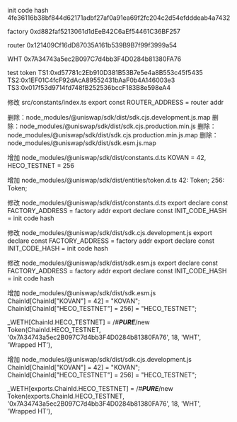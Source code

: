 init code hash
4fe36116b38bf844d62171adbf27af0a91ea69f2fc204c2d54efdddeab4a7432

factory
0xd882faf5213061d1dEeB42C6aEf54461C36BF257

router
0x121409Cf16dD87035A161b539B9B7f99f3999a54

WHT
0x7A34743a5ec2B097C7d4bb3F4D0284b81380FA76

test token
TS1:0xd57781c2Eb910D381B53B7e5e4a8B553c45f5435
TS2:0x1EF01C4fcF92dAcA89552431bAaF0b4A146003e3
TS3:0x017f53d9714fd748fB252536bccF183B8e598eA4


修改
src/constants/index.ts
export const ROUTER_ADDRESS = router addr

删除：node_modules/@uniswap/sdk/dist/sdk.cjs.development.js.map
删除：node_modules/@uniswap/sdk/dist/sdk.cjs.production.min.js
删除：node_modules/@uniswap/sdk/dist/sdk.cjs.production.min.js.map
删除：node_modules/@uniswap/sdk/dist/sdk.esm.js.map

增加
node_modules/@uniswap/sdk/dist/constants.d.ts
KOVAN = 42,
HECO_TESTNET = 256

增加
node_modules/@uniswap/sdk/dist/entities/token.d.ts
42: Token;
256: Token;

修改
node_modules/@uniswap/sdk/dist/constants.d.ts
export declare const FACTORY_ADDRESS = factory addr
export declare const INIT_CODE_HASH = init code hash

修改
node_modules/@uniswap/sdk/dist/sdk.cjs.development.js
export declare const FACTORY_ADDRESS = factory addr
export declare const INIT_CODE_HASH = init code hash

修改
node_modules/@uniswap/sdk/dist/sdk.esm.js
export declare const FACTORY_ADDRESS = factory addr
export declare const INIT_CODE_HASH = init code hash

增加
node_modules/@uniswap/sdk/dist/sdk.esm.js
ChainId[ChainId["KOVAN"] = 42] = "KOVAN";
ChainId[ChainId["HECO_TESTNET"] = 256] = "HECO_TESTNET";

_WETH[ChainId.HECO_TESTNET] = /*#__PURE__*/new Token(ChainId.HECO_TESTNET, '0x7A34743a5ec2B097C7d4bb3F4D0284b81380FA76', 18, 'WHT', 'Wrapped HT'),

增加
node_modules/@uniswap/sdk/dist/sdk.cjs.development.js
ChainId[ChainId["KOVAN"] = 42] = "KOVAN";
ChainId[ChainId["HECO_TESTNET"] = 256] = "HECO_TESTNET";

_WETH[exports.ChainId.HECO_TESTNET] = /*#__PURE__*/new Token(exports.ChainId.HECO_TESTNET, '0x7A34743a5ec2B097C7d4bb3F4D0284b81380FA76', 18, 'WHT', 'Wrapped HT'),
